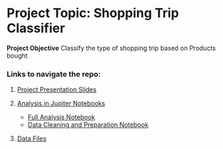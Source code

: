 # Project Topic: Shopping Trip Classifier  



**Project Objective**
Classify the type of shopping trip based on Products bought


### Links to navigate the repo:

1. [Project Presentation Slides](ShoppingClassifier.pdf)

2. [Analysis in Jupiter Notebooks](/Analysis_Jupyter_Notebooks/)
	* [Full Analysis Notebook](/Analysis_Jupyter_Notebooks/WkEndModelFeatureBal.ipynb)
	* [Data Cleaning and Preparation Notebook](/Analysis_Jupyter_Notebooks/DataPreperation.ipynb)

3. [Data Files](/Data/)



